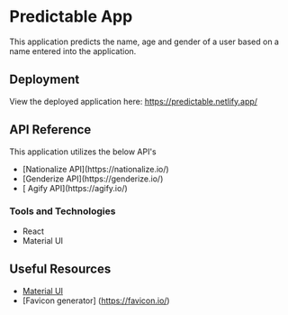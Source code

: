 # Predictable App

This application predicts the name, age and gender of a user based on a name entered into the application.

## Deployment

View the deployed application here: https://predictable.netlify.app/


## API Reference

This application utilizes the below API's

<ul>
  <li>[Nationalize API](https://nationalize.io/)</li>
 <li>[Genderize API](https://genderize.io/)</li>
  <li>[ Agify API](https://agify.io/)</li>
</ul>

### Tools and Technologies

- React
- Material UI

## Useful Resources

- [Material UI](https://mui.com/material-ui/)
- [Favicon generator] (https://favicon.io/)
  
